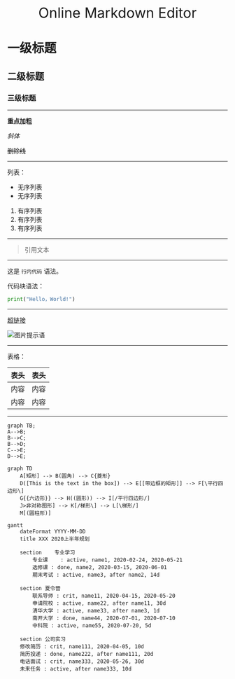 <center><font size=6>Online Markdown Editor</font></center>

# 一级标题

## 二级标题

### 三级标题

---

**重点加粗**

*斜体*

~~删除线~~

---

列表：

* 无序列表
* 无序列表

1. 有序列表
2. 有序列表
3. 有序列表

---

> 引用文本

---

这是 `行内代码` 语法。

代码块语法：

``` python
print("Hello，World!")
```

---

[超链接](链接地址)

![图片提示语](https://www.baidu.com/img/PCfb_5bf082d29588c07f842ccde3f97243ea.png)

---

表格：

| 表头 | 表头 |
| ---- | ---- |
| 内容 | 内容 |
| 内容 | 内容 |

---

``` mermaid
graph TB;
A-->B;
B-->C;
B-->D;
C-->E;
D-->E;
```

```mermaid
graph TD
    A[矩形] --> B(圆角) --> C{菱形}
    D([This is the text in the box]) --> E[[带边框的矩形]] --> F[\平行四边形\]
    G{{六边形}} --> H((圆形)) --> I[/平行四边形/]
    J>非对称图形] --> K[/梯形\] --> L[\梯形/]
    M[(圆柱形)]
```


```mermaid
gantt
    dateFormat YYYY-MM-DD
    title XXX 2020上半年规划
    
    section    专业学习
        专业课    : active, name1, 2020-02-24, 2020-05-21
        选修课 : done, name2, 2020-03-15, 2020-06-01
        期末考试 : active, name3, after name2, 14d
        
    section 夏令营
        联系导师 : crit, name11, 2020-04-15, 2020-05-20
        申请院校 : active, name22, after name11, 30d
        清华大学 : active, name33, after name3, 1d
        南开大学 : done, name44, 2020-07-01, 2020-07-10
        中科院 : active, name55, 2020-07-20, 5d
        
    section 公司实习
    修改简历 : crit, name111, 2020-04-05, 10d
    简历投递 : done, name222, after name111, 20d
    电话面试 : crit, name333, 2020-05-26, 30d
    未来任务 : active, after name333, 10d
```

